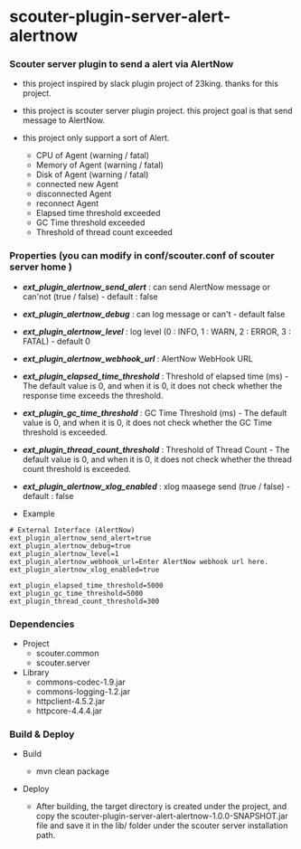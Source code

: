 # scouter-plugin-server-alert-alertnow
### Scouter server plugin to send a alert via AlertNow

- this project inspired by slack plugin project of 23king. thanks for this project.

- this project is  scouter server plugin project. this project goal is that send message to AlertNow.

- this project only support a sort of Alert.
	- CPU of Agent  (warning / fatal)
	- Memory of Agent (warning / fatal)
	- Disk of Agent (warning / fatal)
	- connected new Agent
	- disconnected Agent
	- reconnect Agent
    - Elapsed time threshold exceeded
    - GC Time threshold exceeded
    - Threshold of thread count exceeded

### Properties (you can modify in conf/scouter.conf of scouter server home )
* **_ext\_plugin\_alertnow\_send\_alert_** : can send AlertNow message or can'not  (true / false) - default : false
* **_ext\_plugin\_alertnow\_debug_** : can log message or can't  - default false
* **_ext\_plugin\_alertnow\_level_** : log level (0 : INFO, 1 : WARN, 2 : ERROR, 3 : FATAL) - default 0
* **_ext\_plugin\_alertnow\_webhook_url_** : AlertNow WebHook URL
* **_ext\_plugin\_elapsed\_time\_threshold_** : Threshold of elapsed time (ms) - The default value is 0, and when it is 0, it does not check whether the response time exceeds the threshold.
* **_ext\_plugin\_gc\_time\_threshold_** : GC Time Threshold (ms) - The default value is 0, and when it is 0, it does not check whether the GC Time threshold is exceeded.
* **_ext\_plugin\_thread\_count\_threshold_** : Threshold of Thread Count - The default value is 0, and when it is 0, it does not check whether the thread count threshold is exceeded.
* **_ext\_plugin\_alertnow\_xlog\_enabled_** : xlog maasege send (true / false) - default : false

* Example
```
# External Interface (AlertNow)
ext_plugin_alertnow_send_alert=true
ext_plugin_alertnow_debug=true
ext_plugin_alertnow_level=1
ext_plugin_alertnow_webhook_url=Enter AlertNow webhook url here.
ext_plugin_alertnow_xlog_enabled=true

ext_plugin_elapsed_time_threshold=5000
ext_plugin_gc_time_threshold=5000
ext_plugin_thread_count_threshold=300
```

### Dependencies
* Project
    - scouter.common
    - scouter.server
* Library
    - commons-codec-1.9.jar
    - commons-logging-1.2.jar
    - httpclient-4.5.2.jar
    - httpcore-4.4.4.jar

### Build & Deploy
* Build
    - mvn clean package

* Deploy
    - After building, the target directory is created under the project, and copy the scouter-plugin-server-alert-alertnow-1.0.0-SNAPSHOT.jar file and save it in the lib/ folder under the scouter server installation path.
